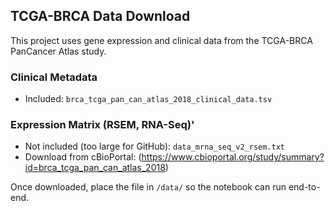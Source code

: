 ## TCGA-BRCA Data Download

This project uses gene expression and clinical data from the TCGA-BRCA PanCancer Atlas study.

### Clinical Metadata

-  Included: `brca_tcga_pan_can_atlas_2018_clinical_data.tsv`

### Expression Matrix (RSEM, RNA-Seq)'

-  Not included (too large for GitHub): `data_mrna_seq_v2_rsem.txt`
-  Download from cBioPortal:
  (https://www.cbioportal.org/study/summary?id=brca_tcga_pan_can_atlas_2018)


Once downloaded, place the file in `/data/` so the notebook can run end-to-end.